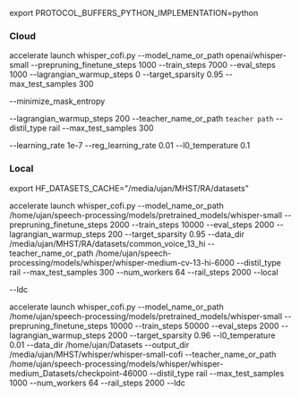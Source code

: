 export PROTOCOL_BUFFERS_PYTHON_IMPLEMENTATION=python

### Cloud

accelerate launch whisper_cofi.py --model_name_or_path openai/whisper-small --prepruning_finetune_steps 1000 --train_steps 7000 --eval_steps 1000 --lagrangian_warmup_steps 0 --target_sparsity 0.95 --max_test_samples 300

--minimize_mask_entropy

--lagrangian_warmup_steps 200 --teacher_name_or_path `teacher path` --distil_type rail --max_test_samples 300

--learning_rate 1e-7 --reg_learning_rate 0.01 --l0_temperature 0.1

### Local

export HF_DATASETS_CACHE="/media/ujan/MHST/RA/datasets"

accelerate launch whisper_cofi.py --model_name_or_path /home/ujan/speech-processing/models/pretrained_models/whisper-small --prepruning_finetune_steps 2000 --train_steps 10000 --eval_steps 2000 --lagrangian_warmup_steps 200 --target_sparsity 0.95 --data_dir /media/ujan/MHST/RA/datasets/common_voice_13_hi --teacher_name_or_path /home/ujan/speech-processing/models/whisper/whisper-medium-cv-13-hi-6000 --distil_type rail --max_test_samples 300 --num_workers 64 --rail_steps 2000 --local

--ldc

accelerate launch whisper_cofi.py --model_name_or_path /home/ujan/speech-processing/models/pretrained_models/whisper-small --prepruning_finetune_steps 10000 --train_steps 50000 --eval_steps 2000 --lagrangian_warmup_steps 2000 --target_sparsity 0.96 --l0_temperature 0.01 --data_dir /home/ujan/Datasets --output_dir /media/ujan/MHST/whisper/whisper-small-cofi --teacher_name_or_path /home/ujan/speech-processing/models/whisper/whisper-medium_Datasets/checkpoint-46000 --distil_type rail --max_test_samples 1000 --num_workers 64 --rail_steps 2000 --ldc